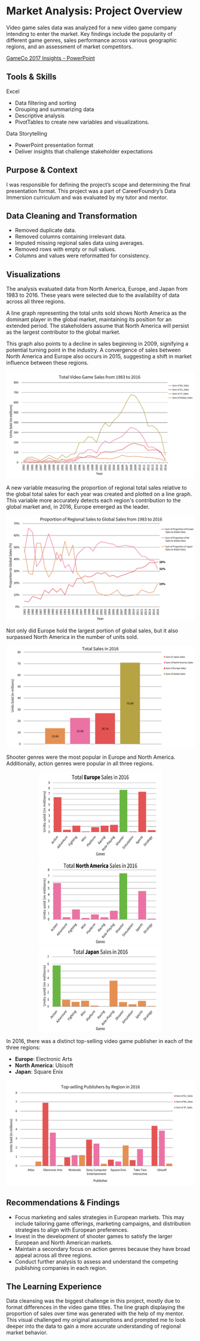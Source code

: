 # Market Analysis: Project Overview
Video game sales data was analyzed for a new video game company intending to enter the market. Key findings include the popularity of different game genres, sales performance across various geographic regions, and an assessment of market competitors.

[GameCo 2017 Insights - PowerPoint](https://github.com/ke177409/Market-Analysis/blob/main/GameCo%202017%20Video%20Game%20Insights.pptx)

## Tools & Skills
Excel
* Data filtering and sorting
* Grouping and summarizing data
* Descriptive analysis
* PivotTables to create new variables and visualizations.
  
Data Storytelling
* PowerPoint presentation format
* Deliver insights that challenge stakeholder expectations

## Purpose & Context
I was responsible for defining the project’s scope and determining the final presentation format. This project was a part of CareerFoundry’s Data Immersion curriculum and was evaluated by my tutor and mentor.

## Data Cleaning and Transformation
* Removed duplicate data.
* Removed columns containing irrelevant data.
* Imputed missing regional sales data using averages.
* Removed rows with empty or null values.
* Columns and values were reformatted for consistency.

## Visualizations
The analysis evaluated data from North America, Europe, and Japan from 1983 to 2016. These years were selected due to the availability of data across all three regions.

A line graph representing the total units sold shows North America as the dominant player in the global market, maintaining its position for an extended period. The stakeholders assume that North America will persist as the largest contributor to the global market.

This graph also points to a decline in sales beginning in 2009, signifying a potential turning point in the industry. A convergence of sales between North America and Europe also occurs in 2015, suggesting a shift in market influence between these regions.

<img src="images/Total_Sales.png"/>

A new variable measuring the proportion of regional total sales relative to the global total sales for each year was created and plotted on a line graph. This variable more accurately detects each region's contribution to the global market and, in 2016, Europe emerged as the leader.

<img src="images/Proportion_Sales.png"/>

Not only did Europe hold the largest portion of global sales, but it also surpassed North America in the number of units sold.

<img src="images/Units_Sold_2016.png"/>

Shooter genres were the most popular in Europe and North America. Additionally, action genres were popular in all three regions.

<p align="center">
<img src="images/Europe_Sales.png" width="330" height="230"> 
  
<img src="images/North_America_Sales.png" width="330" height="230">  

<img src="images/Japan_Sales.png" width="330" height="230">
</p>

In 2016, there was a distinct top-selling video game publisher in each of the three regions:
* **Europe**: Electronic Arts
* **North America**: Ubisoft
* **Japan**: Square Enix

<img src="images/Top_Publishers.png"/>

## Recommendations & Findings
* Focus marketing and sales strategies in European markets. This may include tailoring game offerings, marketing campaigns, and distribution strategies to align with European preferences.
* Invest in the development of shooter games to satisfy the larger European and North American markets.
* Maintain a secondary focus on action genres because they have broad appeal across all three regions.
* Conduct further analysis to assess and understand the competing publishing companies in each region.

## The Learning Experience
Data cleansing was the biggest challenge in this project, mostly due to format differences in the video game titles. The line graph displaying the proportion of sales over time was generated with the help of my mentor. This visual challenged my original assumptions and prompted me to look deeper into the data to gain a more accurate understanding of regional market behavior.
